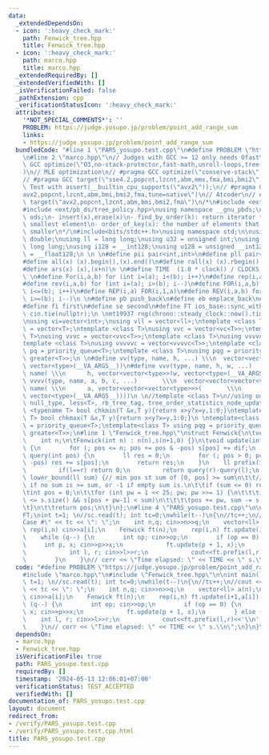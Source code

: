 ```yaml
---
data:
  _extendedDependsOn:
  - icon: ':heavy_check_mark:'
    path: Fenwick_tree.hpp
    title: Fenwick_tree.hpp
  - icon: ':heavy_check_mark:'
    path: marco.hpp
    title: marco.hpp
  _extendedRequiredBy: []
  _extendedVerifiedWith: []
  _isVerificationFailed: false
  _pathExtension: cpp
  _verificationStatusIcon: ':heavy_check_mark:'
  attributes:
    '*NOT_SPECIAL_COMMENTS*': ''
    PROBLEM: https://judge.yosupo.jp/problem/point_add_range_sum
    links:
    - https://judge.yosupo.jp/problem/point_add_range_sum
  bundledCode: "#line 1 \"PARS_yosupo.test.cpp\"\n#define PROBLEM \"https://judge.yosupo.jp/problem/point_add_range_sum\"\
    \n#line 2 \"marco.hpp\"\n// Judges with GCC >= 12 only needs Ofast\n// #pragma\
    \ GCC optimize(\"O3,no-stack-protector,fast-math,unroll-loops,tree-vectorize\"\
    )\n// MLE optimization\n// #pragma GCC optimize(\"conserve-stack\")\n// Old judges\n\
    // #pragma GCC target(\"sse4.2,popcnt,lzcnt,abm,mmx,fma,bmi,bmi2\")\n// New judges.\
    \ Test with assert(__builtin_cpu_supports(\"avx2\"));\n// #pragma GCC target(\"\
    avx2,popcnt,lzcnt,abm,bmi,bmi2,fma,tune=native\")\n// Atcoder\n// #pragma GCC\
    \ target(\"avx2,popcnt,lzcnt,abm,bmi,bmi2,fma\")\n/*\n#include <ext/pb_ds/assoc_container.hpp>\n\
    #include <ext/pb_ds/tree_policy.hpp>\nusing namespace __gnu_pbds;\ntypedef tree<int,null_type,less<int>,rb_tree_tag,tree_order_statistics_node_update>\
    \ ods;\n- insert(x),erase(x)\n- find_by_order(k): return iterator to the k-th\
    \ smallest element\n- order_of_key(x): the number of elements that are strictly\
    \ smaller\n*/\n#include<bits/stdc++.h>\nusing namespace std;\n\nusing ld = long\
    \ double;\nusing ll = long long;\nusing u32 = unsigned int;\nusing u64 = unsigned\
    \ long long;\nusing i128 = __int128;\nusing u128 = unsigned __int128;\nusing f128\
    \ = __float128;\n \n \n#define pii pair<int,int>\n#define pll pair<ll,ll>\n \n\
    #define all(x) (x).begin(),(x).end()\n#define rall(x) (x).rbegin(),(x).rend()\n\
    #define ars(x) (x),(x+n)\n \n#define TIME  (1.0 * clock() / CLOCKS_PER_SEC)\n\
    \ \n#define For(i,a,b) for (int i=(a); i<(b); i++)\n#define rep(i,a) For(i,0,a)\n\
    #define rev(i,a,b) for (int i=(a); i>(b); i--)\n#define FOR(i,a,b) for (int i=(a);\
    \ i<=(b); i++)\n#define REP(i,a) FOR(i,1,a)\n#define REV(i,a,b) for (int i=(a);\
    \ i>=(b); i--)\n \n#define pb push_back\n#define eb emplace_back\n#define mp make_pair\n\
    #define fi first\n#define se second\n#define FT ios_base::sync_with_stdio(false);\
    \ cin.tie(nullptr);\n \nmt19937 rng(chrono::steady_clock::now().time_since_epoch().count());\n\
    \nusing vi=vector<int>;\nusing vll = vector<ll>;\ntemplate <class T>\nusing vc\
    \ = vector<T>;\ntemplate <class T>\nusing vvc = vector<vc<T>>;\ntemplate <class\
    \ T>\nusing vvvc = vector<vvc<T>>;\ntemplate <class T>\nusing vvvvc = vector<vvvc<T>>;\n\
    template <class T>\nusing vvvvvc = vector<vvvvc<T>>;\ntemplate <class T>\nusing\
    \ pq = priority_queue<T>;\ntemplate <class T>\nusing pqg = priority_queue<T, vector<T>,\
    \ greater<T>>;\n \n#define vv(type, name, h, ...) \\\n  vector<vector<type>> name(h,\
    \ vector<type>(__VA_ARGS__))\n#define vvv(type, name, h, w, ...)   \\\n  vector<vector<vector<type>>>\
    \ name( \\\n      h, vector<vector<type>>(w, vector<type>(__VA_ARGS__)))\n#define\
    \ vvvv(type, name, a, b, c, ...)       \\\n  vector<vector<vector<vector<type>>>>\
    \ name( \\\n      a, vector<vector<vector<type>>>(       \\\n             b, vector<vector<type>>(c,\
    \ vector<type>(__VA_ARGS__))))\n \n//template <class T>\n//using ods =\n//   tree<T,\
    \ null_type, less<T>, rb_tree_tag, tree_order_statistics_node_update>;\n \ntemplate\
    \ <typename T> bool chkmin(T &x,T y){return x>y?x=y,1:0;}\ntemplate <typename\
    \ T> bool chkmax(T &x,T y){return x<y?x=y,1:0;}\n \ntemplate<class T> using pq\
    \ = priority_queue<T>;\ntemplate<class T> using pqg = priority_queue<T, vector<T>,\
    \ greater<T>>;\n#line 1 \"Fenwick_tree.hpp\"\nstruct Fenwick{\n\tvector<ll> s;\n\
    \    int n;\n\tFenwick(int n) : n(n),s(n+1,0) {}\n\tvoid update(int pos, ll dif)\
    \ {\n        for (; pos <= n; pos += pos & -pos) s[pos] += dif;\n    }\n    ll\
    \ query(int pos) {\n        ll res = 0;\n        for (; pos > 0; pos -= pos &\
    \ -pos) res += s[pos];\n        return res;\n    }\n    ll prefix(int l,int r){\n\
    \         if(l==r) return 0;\n         return query(r)-query(l);\n    }\n\tint\
    \ lower_bound(ll sum) {// min pos st sum of [0, pos] >= sum\n\t\t// Returns n\
    \ if no sum is >= sum, or -1 if empty sum is.\n\t\tif (sum <= 0) return -1;\n\t\
    \tint pos = 0;\n\t\tfor (int pw = 1 << 25; pw; pw >>= 1) {\n\t\t\tif (pos + pw\
    \ <= s.size() && s[pos + pw-1] < sum)\n\t\t\t\tpos += pw, sum -= s[pos-1];\n\t\
    \t}\n\t\treturn pos;\n\t}\n};\n#line 4 \"PARS_yosupo.test.cpp\"\n\nint main(){\n\
    FT;\nint t=1; \n//sc.read(t); int tc=0;\nwhile(t--)\n{\n//tc++;\n//cout << \"\
    Case #\" << tc << \": \";\n    int n,q; cin>>n>>q;\n    vector<ll> a(n);\n   \
    \ rep(i,n) cin>>a[i];\n    Fenwick ft(n);\n    rep(i,n) ft.update(i+1,a[i]);\n\
    \    while (q--) {\n        int op; cin>>op;\n        if (op == 0) {\n       \
    \     int p, x; cin>>p>>x;\n            ft.update(p + 1, x);\n        } else {\n\
    \            int l, r; cin>>l>>r;\n            cout<<ft.prefix(l,r)<<'\\n';\n\
    \        }\n    }\n// cerr << \"Time elapsed: \" << TIME << \" s.\\n\";\n}\n}\n"
  code: "#define PROBLEM \"https://judge.yosupo.jp/problem/point_add_range_sum\"\n\
    #include \"marco.hpp\"\n#include \"Fenwick_tree.hpp\"\n\nint main(){\nFT;\nint\
    \ t=1; \n//sc.read(t); int tc=0;\nwhile(t--)\n{\n//tc++;\n//cout << \"Case #\"\
    \ << tc << \": \";\n    int n,q; cin>>n>>q;\n    vector<ll> a(n);\n    rep(i,n)\
    \ cin>>a[i];\n    Fenwick ft(n);\n    rep(i,n) ft.update(i+1,a[i]);\n    while\
    \ (q--) {\n        int op; cin>>op;\n        if (op == 0) {\n            int p,\
    \ x; cin>>p>>x;\n            ft.update(p + 1, x);\n        } else {\n        \
    \    int l, r; cin>>l>>r;\n            cout<<ft.prefix(l,r)<<'\\n';\n        }\n\
    \    }\n// cerr << \"Time elapsed: \" << TIME << \" s.\\n\";\n}\n}\n"
  dependsOn:
  - marco.hpp
  - Fenwick_tree.hpp
  isVerificationFile: true
  path: PARS_yosupo.test.cpp
  requiredBy: []
  timestamp: '2024-05-13 12:06:01+07:00'
  verificationStatus: TEST_ACCEPTED
  verifiedWith: []
documentation_of: PARS_yosupo.test.cpp
layout: document
redirect_from:
- /verify/PARS_yosupo.test.cpp
- /verify/PARS_yosupo.test.cpp.html
title: PARS_yosupo.test.cpp
---
```

